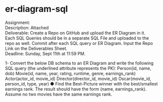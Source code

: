# er-diagram-sql

Assignment:<br/>
Description: Attached<br/>
Deliverable: Create a Repo on GitHub and upload the ER Diagram in it. <br/> Each SQL Queries should be in a separate SQL File and uploaded to the repo as well. Commit after each SQL query or ER Diagram. Input the Repo Link on the Deliverables Sheet.<br/>
Deadline: Sunday, Sept 11th at 11:59 PM.<br/>

1- Convert the below DB schema to an ER Diagram and write the following SQL
query (the underlined attribute represents the PK):
Person(id, name, dob)
Movie(id, name, year, rating, runtime, genre, earnings_rank)
Actor(actor_id, movie_id)
Director(director_id, movie_id)
Oscar(movie_id, person_id, type, year)
● Find the Best-Picture winner with the best/smallest earnings rank. The
result should have the form (name, earnings_rank). Assume no two movies
have the same earnings rank.
